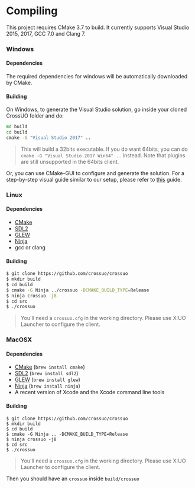 # Compiling

This project requires CMake 3.7 to build. It currently supports Visual Studio 2015, 2017, GCC 7.0 and Clang 7.

### Windows

#### Dependencies

The required dependencies for windows will be automatically downloaded by CMake.

#### Building

On Windows, to generate the Visual Studio solution, go inside your cloned CrossUO folder and do:

```bat
md build
cd build
cmake -G "Visual Studio 2017" ..
```

  > This will build a 32bits executable. If you do want 64bits, you can do `cmake -G "Visual Studio 2017 Win64" ..` instead. Note that plugins are still unsupported in the 64bits client.

Or, you can use CMake-GUI to configure and generate the solution. For a step-by-step visual guide similar to our setup, please refer to [this](https://github.com/yuzu-emu/yuzu/wiki/Building-for-Windows) guide.

### Linux

#### Dependencies

* [CMake](https://cmake.org/)
* [SDL2](https://www.libsdl.org/download-2.0.php)
* [GLEW](http://glew.sourceforge.net/)
* [Ninja](https://ninja-build.org/)
* gcc or clang

#### Building

```bash
$ git clone https://github.com/crossuo/crossuo
$ mkdir build
$ cd build
$ cmake -G Ninja ../crossuo -DCMAKE_BUILD_TYPE=Release
$ ninja crossuo -j8
$ cd src
$ ./crossuo
```

  > You'll need a `crossuo.cfg` in the working directory. Please use X:UO Launcher to configure the client.

### MacOSX

#### Dependencies

* [CMake](https://cmake.org/) (`brew install cmake`)
* [SDL2](https://www.libsdl.org/download-2.0.php) (`brew install sdl2`)
* [GLEW](http://glew.sourceforge.net/) (`brew install glew`)
* [Ninja](https://ninja-build.org/) (`brew install ninja`)
* A recent version of Xcode and the Xcode command line tools

#### Building

```
$ git clone https://github.com/crossuo/crossuo
$ mkdir build
$ cd build
$ cmake -G Ninja .. -DCMAKE_BUILD_TYPE=Release
$ ninja crossuo -j8
$ cd src
$ ./crossuo
```
  > You'll need a `crossuo.cfg` in the working directory. Please use X:UO Launcher to configure the client.

Then you should have an `crossuo` inside `build/crossuo`